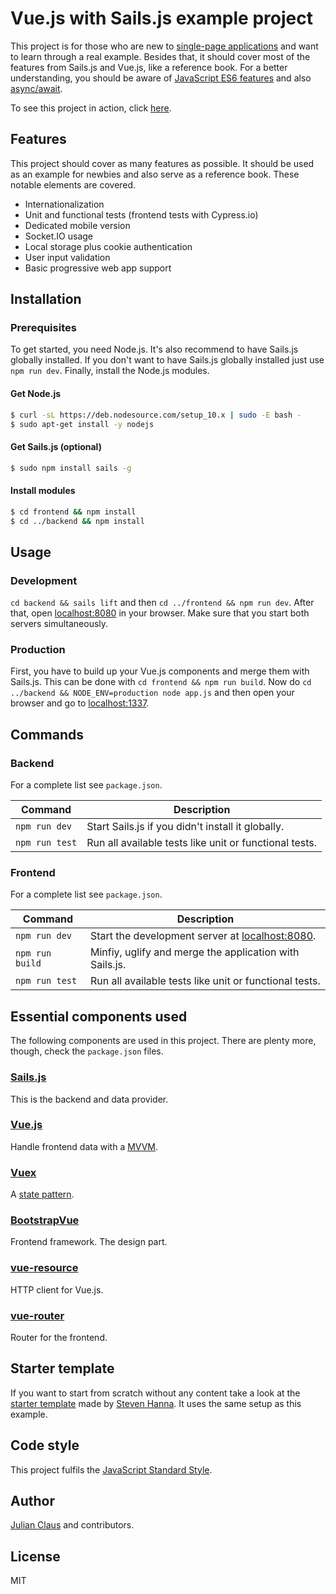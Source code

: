 # Vue.js with Sails.js example project

This project is for those who are new to 
[single-page applications](https://en.wikipedia.org/wiki/Single-page_application) and want to learn through a real 
example. Besides that, it should cover most of the features from Sails.js and Vue.js, like a reference book. For a better understanding, you should be aware of [JavaScript ES6 features](http://es6-features.org) and also [async/await](https://developer.mozilla.org/en-US/docs/Web/JavaScript/Reference/Statements/async_function).

To see this project in action, click [here](https://vue-sails-example.herokuapp.com/).

## Features

This project should cover as many features as possible. It should be used as an example for newbies and also serve as 
a reference book. These notable elements are covered.

- Internationalization
- Unit and functional tests (frontend tests with Cypress.io)
- Dedicated mobile version
- Socket.IO usage
- Local storage plus cookie authentication
- User input validation
- Basic progressive web app support

## Installation

### Prerequisites

To get started, you need Node.js. It's also recommend to have Sails.js globally installed. If you don't want to have Sails.js globally installed just use `npm run dev`. Finally, install the Node.js modules.

#### Get Node.js

```bash
$ curl -sL https://deb.nodesource.com/setup_10.x | sudo -E bash -
$ sudo apt-get install -y nodejs
```

#### Get Sails.js (optional)

```bash
$ sudo npm install sails -g
```

#### Install modules

```bash
$ cd frontend && npm install
$ cd ../backend && npm install
```

## Usage

### Development

`cd backend && sails lift` and then `cd ../frontend && npm run dev`. After that, open 
[localhost:8080](http://localhost:8080) in your browser. Make sure that you start both servers simultaneously.

### Production

First, you have to build up your Vue.js components and merge them with Sails.js. This can be done with 
`cd frontend && npm run build`. Now do `cd ../backend && NODE_ENV=production node app.js` and then open your browser and go to 
[localhost:1337](http://localhost:1337).

## Commands

### Backend

For a complete list see `package.json`.

| Command           | Description                                                                                      |
|-------------------|--------------------------------------------------------------------------------------------------|
| `npm run dev`     | Start Sails.js if you didn't install it globally.                                                |
| `npm run test`    | Run all available tests like unit or functional tests.                                           |

### Frontend

For a complete list see `package.json`.

| Command                   | Description                                                                              |
|---------------------------|------------------------------------------------------------------------------------------|
| `npm run dev`             | Start the development server at [localhost:8080](http://localhost:8080).                 |
| `npm run build`           | Minfiy, uglify and merge the application with Sails.js.                                  |
| `npm run test`            | Run all available tests like unit or functional tests.                                   |
                                                                
## Essential components used

The following components are used in this project. There are plenty more, though, check the `package.json` files.

### [Sails.js](https://github.com/balderdashy/sails)

This is the backend and data provider.

### [Vue.js](https://github.com/vuejs/vue)

Handle frontend data with a [MVVM](https://en.wikipedia.org/wiki/Model%E2%80%93view%E2%80%93viewmodel).

### [Vuex](https://github.com/vuejs/vuex)

A [state pattern](https://en.wikipedia.org/wiki/State_pattern).

### [BootstrapVue](https://github.com/bootstrap-vue/bootstrap-vue)

Frontend framework. The design part.

### [vue-resource](https://github.com/pagekit/vue-resource)

HTTP client for Vue.js.

### [vue-router](https://github.com/vuejs/vue-router)

Router for the frontend.

## Starter template

If you want to start from scratch without any content take a look at the [starter template](https://github.com/steventhanna/vue-sails-template) made by [Steven Hanna](https://github.com/steventhanna). It uses the same setup as this example.

## Code style

This project fulfils the [JavaScript Standard Style](https://standardjs.com/).

## Author

[Julian Claus](https://www.julian-claus.de) and contributors.

## License

MIT
